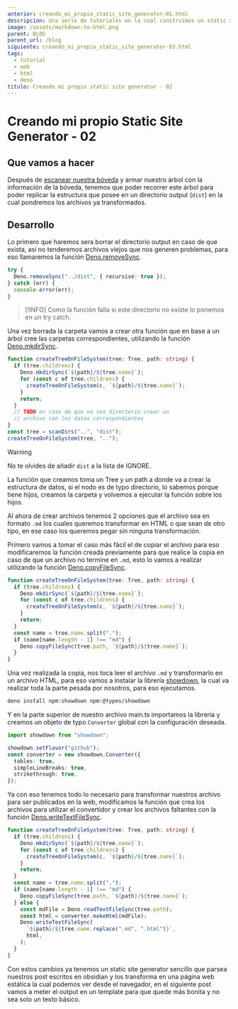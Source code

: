 ```yaml
---
anterior: creando_mi_propio_static_site_generator-01.html
descripcion: Una serie de tutoriales en la cual construimos un static site generator.
image: /assets/markdown-to-html.png
parent: BLOG
parent_url: /blog
siguiente: creando_mi_propio_static_site_generator-03.html
tags:
  - tutorial
  - web
  - html
  - deno
titulo: Creando mi propio static site generator - 02
---
```


# Creando mi propio Static Site Generator - 02

## Que vamos a hacer

Después de [escanear nuestra bóveda](creando_mi_propio_static_site_generator-01.md) y armar nuestro árbol con la información de la bóveda, tenemos que poder recorrer este árbol para poder replicar la estructura que posee en un directorio output (`dist`) en la cual pondremos los archivos ya transformados.

## Desarrollo

Lo primero que haremos sera borrar el directorio output en caso de que exista, así no tenderemos archivos viejos que nos generen problemas, para eso llamaremos la función [Deno.removeSync](https://docs.deno.com/api/deno/~/Deno.removeSync).

```ts
try {
  Deno.removeSync("../dist", { recursive: true });
} catch (err) {
  console.error(err);
}
```

> [!INFO]
> Como la función falla si este directorio no existe lo ponemos en un try catch.

Una vez borrada la carpeta vamos a crear otra función que en base a un árbol cree las carpetas correspondientes, utilizando la función [Deno.mkdirSync](https://docs.deno.com/api/deno/~/Deno.mkdirSync).

```ts
function createTreeOnFileSystem(tree: Tree, path: string) {
  if (tree.childrens) {
    Deno.mkdirSync(`${path}/${tree.name}`);
    for (const c of tree.childrens) {
      createTreeOnFileSystem(c, `${path}/${tree.name}`);
    }
    return;
  }
  // TODO en caso de que no sea directorio crear un
  // archivo con los datos correspondientes
}
const tree = scanDirs("..", "dist");
createTreeOnFileSystem(tree, "..");
```

> [!WARNING]
> No te olvides de añadir `dist` a la lista de IGNORE.

La función que creamos toma un Tree y un path a donde va a crear la estructura de datos, si el nodo es de typo directorio, lo sabemos porque tiene hijos, creamos la carpeta y volvemos a ejecutar la función sobre los hijos.

Al ahora de crear archivos tenemos 2 opciones que el archivo sea en formato `.md` los cuales queremos transformar en HTML o que sean de otro tipo, en ese caso los queremos pegar sin ninguna transformación.

Primero vamos a tomar el caso más fácil el de copiar el archivo para eso modificaremos la función creada previamente para que realice la copia en caso de que un archivo no termine en `.md`, esto lo vamos a realizar utilizando la función [Deno.copyFileSync](https://docs.deno.com/api/deno/~/Deno.copyFileSync).

```ts
function createTreeOnFileSystem(tree: Tree, path: string) {
  if (tree.childrens) {
    Deno.mkdirSync(`${path}/${tree.name}`);
    for (const c of tree.childrens) {
      createTreeOnFileSystem(c, `${path}/${tree.name}`);
    }
    return;
  }
  const name = tree.name.split(".");
  if (name[name.length - 1] !== "md") {
    Deno.copyFileSync(tree.path, `${path}/${tree.name}`);
  }
}
```

Una vez realizada la copia, nos toca leer el archivo `.md` y transformarlo en un archivo HTML, para eso vamos a instalar la librería [showdown](https://github.com/showdownjs/showdown), la cual va realizar toda la parte pesada por nosotros, para eso ejecutamos.

```bash
deno install npm:showdown npm:@types/showdown
```

Y en la parte superior de nuestro archivo main.ts importamos la libreria y creamos un objeto de typo `Converter` global con la configuración deseada.

```ts
import showdown from "showdown";

showdown.setFlavor("github");
const converter = new showdown.Converter({
  tables: true,
  simpleLineBreaks: true,
  strikethrough: true,
});
```

Ya con eso tenemos todo lo necesario para transformar nuestros archivo para ser publicados en la web, modificamos la función que crea los archivos para utilizar el convertidor y crear los archivos faltantes con la función [Deno.writeTextFileSync](https://docs.deno.com/api/deno/~/Deno.writeTextFileSync).

```ts
function createTreeOnFileSystem(tree: Tree, path: string) {
  if (tree.childrens) {
    Deno.mkdirSync(`${path}/${tree.name}`);
    for (const c of tree.childrens) {
      createTreeOnFileSystem(c, `${path}/${tree.name}`);
    }
    return;
  }
  const name = tree.name.split(".");
  if (name[name.length - 1] !== "md") {
    Deno.copyFileSync(tree.path, `${path}/${tree.name}`);
  } else {
    const mdFile = Deno.readTextFileSync(tree.path);
    const html = converter.makeHtml(mdFile);
    Deno.writeTextFileSync(
      `${path}/${tree.name.replace(".md", ".html")}`,
      html,
    );
  }
}
```

Con estos cambios ya tenemos un static site generator sencillo que parsea nuestros post escritos en obsidian y los transforma en una página web estática la cual podemos ver desde el navegador, en el siguiente post vamos a meter el output en un template para que quede más bonita y no sea solo un texto básico.
